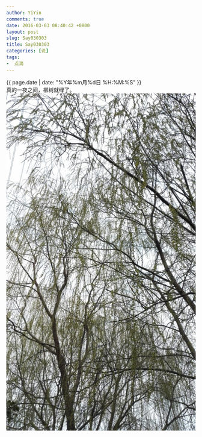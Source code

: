 ```yaml
---
author: YiYin
comments: true
date: 2016-03-03 08:40:42 +0800
layout: post
slug: Say030303
title: Say030303
categories: [说]
tags:
-  点滴
---
```

<div class="saying">
<div class="timestamp">{{ page.date | date: "%Y年%m月%d日 %H:%M:%S" }}</div>
真的一夜之间，柳树就绿了。<br/>
<img src="/public/images/liushu.jpg"/>
</div>
